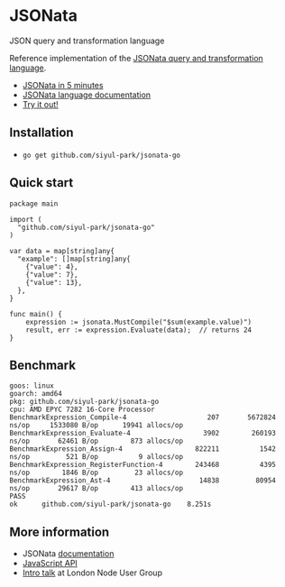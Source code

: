# JSONata

JSON query and transformation language

Reference implementation of the [JSONata query and transformation language](http://jsonata.org/).

* [JSONata in 5 minutes](https://www.youtube.com/embed/ZBaK40rtIBM)
* [JSONata language documentation](http://docs.jsonata.org/)
* [Try it out!](http://try.jsonata.org/)

## Installation

- `go get github.com/siyul-park/jsonata-go`

## Quick start

```golang
package main

import (
  "github.com/siyul-park/jsonata-go"
)

var data = map[string]any{
  "example": []map[string]any{
    {"value": 4},
    {"value": 7},
    {"value": 13},
  },
}

func main() {
    expression := jsonata.MustCompile("$sum(example.value)")
    result, err := expression.Evaluate(data);  // returns 24
}
```

## Benchmark
```
goos: linux
goarch: amd64
pkg: github.com/siyul-park/jsonata-go
cpu: AMD EPYC 7282 16-Core Processor                
BenchmarkExpression_Compile-4            	     207	   5672824 ns/op	 1533080 B/op	   19941 allocs/op
BenchmarkExpression_Evaluate-4           	    3902	    260193 ns/op	   62461 B/op	     873 allocs/op
BenchmarkExpression_Assign-4             	  822211	      1542 ns/op	     521 B/op	       9 allocs/op
BenchmarkExpression_RegisterFunction-4   	  243468	      4395 ns/op	    1846 B/op	      23 allocs/op
BenchmarkExpression_Ast-4                	   14838	     80954 ns/op	   29617 B/op	     413 allocs/op
PASS
ok  	github.com/siyul-park/jsonata-go	8.251s
```

## More information
- JSONata [documentation](http://docs.jsonata.org/)
- [JavaScript API](http://docs.jsonata.org/embedding-extending)
- [Intro talk](https://www.youtube.com/watch?v=TDWf6R8aqDo) at London Node User Group
